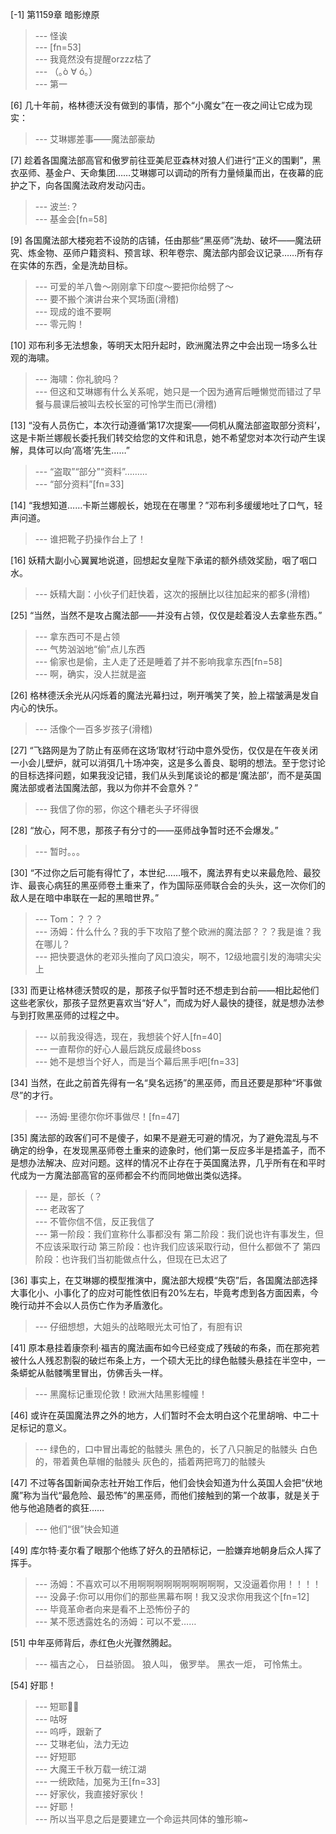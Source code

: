 
[-1] 第1159章 暗影燎原
>--- 怪诶<br>
>--- [fn=53]<br>
>--- 我竟然没有提醒orzzz枯了<br>
>--- （｡ò ∀ ó｡）<br>
>--- 第一<br>

[6] 几十年前，格林德沃没有做到的事情，那个“小魔女”在一夜之间让它成为现实：
>--- 艾琳娜差事——魔法部豪劫<br>

[7] 趁着各国魔法部高官和傲罗前往亚美尼亚森林对狼人们进行“正义的围剿”，黑衣巫师、基金户、天命集团……艾琳娜可以调动的所有力量倾巢而出，在夜幕的庇护之下，向各国魔法政府发动闪击。
>--- 波兰:？<br>
>--- 基金会[fn=58]<br>

[9] 各国魔法部大楼宛若不设防的店铺，任由那些“黑巫师”洗劫、破坏——魔法研究、炼金物、巫师户籍资料、预言球、积年卷宗、魔法部内部会议记录……所有存在实体的东西，全是洗劫目标。
>--- 可爱的羊八鲁～刚刚拿下印度～要把你给劈了～<br>
>--- 要不搬个演讲台来个冥场面(滑稽)<br>
>--- 现成的谁不要啊<br>
>--- 零元购！<br>

[10] 邓布利多无法想象，等明天太阳升起时，欧洲魔法界之中会出现一场多么壮观的海啸。
>--- 海啸：你礼貌吗？<br>
>--- 但这和艾琳娜有什么关系呢，她只是一个因为通宵后睡懒觉而错过了早餐与晨课后被叫去校长室的可怜学生而已(滑稽)<br>

[13] “没有人员伤亡，本次行动遵循‘第17次提案——伺机从魔法部盗取部分资料’，这是卡斯兰娜舰长委托我们转交给您的文件和讯息，她不希望您对本次行动产生误解，具体可以向‘高塔’先生……”
>--- “盗取”“部分”“资料”………<br>
>--- “部分资料”[fn=33]<br>

[14] “我想知道……卡斯兰娜舰长，她现在在哪里？”邓布利多缓缓地吐了口气，轻声问道。
>--- 谁把靴子扔操作台上了！<br>

[16] 妖精大副小心翼翼地说道，回想起女皇陛下承诺的额外绩效奖励，咽了咽口水。
>--- 妖精大副：小伙子们赶快着，这次的报酬比以往加起来的都多(滑稽)<br>

[25] “当然，当然不是攻占魔法部——并没有占领，仅仅是趁着没人去拿些东西。”
>--- 拿东西可不是占领<br>
>--- 气势汹汹地“偷”点儿东西<br>
>--- 偷家也是偷，主人走了还是睡着了并不影响我拿东西[fn=58]<br>
>--- 啊，确实，没人拦就是盗<br>

[26] 格林德沃余光从闪烁着的魔法光幕扫过，咧开嘴笑了笑，脸上褶皱满是发自内心的快乐。
>--- 活像个一百多岁孩子(滑稽)<br>

[27] “飞路网是为了防止有巫师在这场‘取材’行动中意外受伤，仅仅是在午夜关闭一小会儿壁炉，就可以消弭几十场冲突，这是多么善良、聪明的想法。至于您讨论的目标选择问题，如果我没记错，我们从头到尾谈论的都是‘魔法部’，而不是英国魔法部或者法国魔法部，我以为你并不会意外？”
>--- 我信了你的邪，你这个糟老头子坏得很<br>

[28] “放心，阿不思，那孩子有分寸的——巫师战争暂时还不会爆发。”
>--- 暂时。。。<br>

[30] “不过你之后可能有得忙了，本世纪……哦不，魔法界有史以来最危险、最狡诈、最丧心病狂的黑巫师卷土重来了，作为国际巫师联合会的头头，这一次你们的敌人是在暗中串联在一起的黑暗世界。”
>--- Tom：？？？<br>
>--- 汤姆：什么什么？我的手下攻陷了整个欧洲的魔法部？？？我是谁？我在哪儿？<br>
>--- 把快要退休的老邓头推向了风口浪尖，啊不，12级地震引发的海啸尖尖上<br>

[33] 而更让格林德沃赞叹的是，那孩子似乎暂时还不想走到台前——相比起他们这些老家伙，那孩子显然更喜欢当“好人”，而成为好人最快的捷径，就是想办法参与到打败黑巫师的过程之中。
>--- 以前我没得选，现在，我想装个好人[fn=40]<br>
>--- 一直帮你的好心人最后跳反成最终boss<br>
>--- 她不是想当个好人，而是当个幕后黑手吧[fn=33]<br>

[34] 当然，在此之前首先得有一名“臭名远扬”的黑巫师，而且还要是那种“坏事做尽”的才行。
>--- 汤姆·里德尔你坏事做尽！[fn=47]<br>

[35] 魔法部的政客们可不是傻子，如果不是避无可避的情况，为了避免混乱与不确定的纷争，在发现黑巫师卷土重来的迹象时，他们第一反应多半是捂盖子，而不是想办法解决、应对问题。这样的情况不止存在于英国魔法界，几乎所有在和平时代成为一方魔法部高官的巫师都会不约而同地做出类似选择。
>--- 是，部长（？<br>
>--- 老政客了<br>
>--- 不管你信不信，反正我信了<br>
>--- 第一阶段：我们宣称什么事都没有
第二阶段：我们说也许有事发生，但不应该采取行动
第三阶段：也许我们应该采取行动，但什么都做不了
第四阶段：也许我们当初能做点什么，但现在已太迟了<br>

[36] 事实上，在艾琳娜的模型推演中，魔法部大规模“失窃”后，各国魔法部选择大事化小、小事化了的应对可能性依旧有20%左右，毕竟考虑到各方面因素，今晚行动并不会以人员伤亡作为矛盾激化。
>--- 仔细想想，大姐头的战略眼光太可怕了，有胆有识<br>

[41] 原本悬挂着康奈利·福吉的魔法画布如今已经变成了残破的布条，而在那宛若被什么人残忍割裂的破烂布条上方，一个硕大无比的绿色骷髅头悬挂在半空中，一条蟒蛇从骷髅嘴里冒出，仿佛舌头一样。
>--- 黑魔标记重现伦敦！欧洲大陆黑影幢幢！<br>

[46] 或许在英国魔法界之外的地方，人们暂时不会太明白这个花里胡哨、中二十足标记的意义。
>--- 绿色的，口中冒出毒蛇的骷髅头
黑色的，长了八只腕足的骷髅头
白色的，带着黄色草帽的骷髅头
灰色的，插着两把弯刀的骷髅头<br>

[47] 不过等各国新闻杂志社开始工作后，他们会快会知道为什么英国人会把“伏地魔”称为当代“最危险、最恐怖”的黑巫师，而他们接触到的第一个故事，就是关于他与他追随者的疯狂……
>--- 他们“很”快会知道<br>

[49] 库尔特·麦尔看了眼那个他练了好久的丑陋标记，一脸嫌弃地朝身后众人挥了挥手。
>--- 汤姆：不喜欢可以不用啊啊啊啊啊啊啊啊啊啊，又没逼着你用！！！！<br>
>--- 没鼻子:你可以用你们的那些黑幕布啊！我又没求你用我这个[fn=12]<br>
>--- 毕竟革命者向来是看不上恐怖份子的<br>
>--- 某不愿透露姓名的汤姆：可以不爱……<br>

[51] 中年巫师背后，赤红色火光骤然腾起。
>--- 福吉之心，
日益骄固。
狼人叫，
傲罗举。
黑衣一炬，
可怜焦土。<br>

[54] 好耶！
>--- 短耶✌🏻<br>
>--- 咕呀<br>
>--- 呜呼，跟新了<br>
>--- 艾琳老仙，法力无边<br>
>--- 好短耶<br>
>--- 大魔王千秋万载一统江湖<br>
>--- 一统欧陆，加冕为王[fn=33]<br>
>--- 好家伙，我直接好家伙！<br>
>--- 好耶！<br>
>--- 所以当平息之后是要建立一个命运共同体的雏形嘛~<br>
